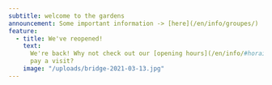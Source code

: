 ```yaml
---
subtitle: welcome to the gardens
announcement: Some important information -> [here](/en/info/groupes/)
feature:
  - title: We've reopened!
    text:
      We're back! Why not check out our [opening hours](/en/info/#horaires) and
      pay a visit?
    image: "/uploads/bridge-2021-03-13.jpg"
---
```

